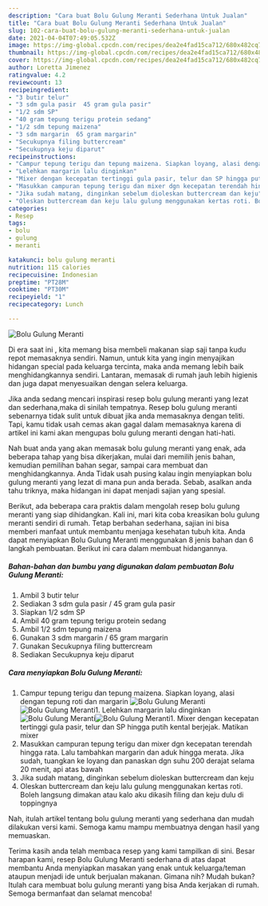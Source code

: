 ```yaml
---
description: "Cara buat Bolu Gulung Meranti Sederhana Untuk Jualan"
title: "Cara buat Bolu Gulung Meranti Sederhana Untuk Jualan"
slug: 102-cara-buat-bolu-gulung-meranti-sederhana-untuk-jualan
date: 2021-04-04T07:49:05.532Z
image: https://img-global.cpcdn.com/recipes/dea2e4fad15ca712/680x482cq70/bolu-gulung-meranti-foto-resep-utama.jpg
thumbnail: https://img-global.cpcdn.com/recipes/dea2e4fad15ca712/680x482cq70/bolu-gulung-meranti-foto-resep-utama.jpg
cover: https://img-global.cpcdn.com/recipes/dea2e4fad15ca712/680x482cq70/bolu-gulung-meranti-foto-resep-utama.jpg
author: Loretta Jimenez
ratingvalue: 4.2
reviewcount: 13
recipeingredient:
- "3 butir telur"
- "3 sdm gula pasir  45 gram gula pasir"
- "1/2 sdm SP"
- "40 gram tepung terigu protein sedang"
- "1/2 sdm tepung maizena"
- "3 sdm margarin  65 gram margarin"
- "Secukupnya filing buttercream"
- "Secukupnya keju diparut"
recipeinstructions:
- "Campur tepung terigu dan tepung maizena. Siapkan loyang, alasi dengan tepung roti dan margarin"
- "Lelehkan margarin lalu dinginkan"
- "Mixer dengan kecepatan tertinggi gula pasir, telur dan SP hingga putih kental berjejak. Matikan mixer"
- "Masukkan campuran tepung terigu dan mixer dgn kecepatan terendah hingga rata. Lalu tambahkan margarin dan aduk hingga merata. Jika sudah, tuangkan ke loyang dan panaskan dgn suhu 200 derajat selama 20 menit, api atas bawah"
- "Jika sudah matang, dinginkan sebelum dioleskan buttercream dan keju"
- "Oleskan buttercream dan keju lalu gulung menggunakan kertas roti. Boleh langsung dimakan atau kalo aku dikasih filing dan keju dulu di toppingnya"
categories:
- Resep
tags:
- bolu
- gulung
- meranti

katakunci: bolu gulung meranti 
nutrition: 115 calories
recipecuisine: Indonesian
preptime: "PT28M"
cooktime: "PT30M"
recipeyield: "1"
recipecategory: Lunch

---
```



![Bolu Gulung Meranti](https://img-global.cpcdn.com/recipes/dea2e4fad15ca712/680x482cq70/bolu-gulung-meranti-foto-resep-utama.jpg)

Di era  saat ini , kita memang bisa membeli makanan siap saji tanpa kudu repot memasaknya sendiri. Namun, untuk kita yang ingin menyajikan hidangan special pada keluarga tercinta, maka anda memang lebih baik menghidangkannya sendiri. Lantaran, memasak di rumah jauh lebih higienis dan juga dapat menyesuaikan dengan selera keluarga.

Jika anda sedang mencari inspirasi resep bolu gulung meranti yang lezat dan sederhana,maka di sinilah tempatnya. Resep bolu gulung meranti  sebenarnya tidak sulit untuk dibuat jika anda memasaknya dengan teliti. Tapi, kamu tidak usah cemas akan gagal dalam memasaknya 
karena di artikel ini kami akan mengupas bolu gulung meranti dengan hati-hati.  



Nah buat anda yang akan memasak bolu gulung meranti yang enak, ada beberapa tahap yang bisa dikerjakan, mulai dari memilih jenis bahan, kemudian pemilihan bahan segar, sampai cara membuat dan menghidangkannya. Anda Tidak usah pusing kalau ingin menyiapkan bolu gulung meranti yang lezat di mana pun anda berada. Sebab, asalkan anda  tahu triknya, maka hidangan ini dapat menjadi sajian yang spesial.

Berikut, ada beberapa cara praktis  dalam mengolah resep bolu gulung meranti yang siap dihidangkan. Kali ini, mari kita coba kreasikan bolu gulung meranti sendiri di rumah. Tetap berbahan sederhana, sajian ini bisa memberi manfaat untuk membantu menjaga kesehatan tubuh kita. Anda dapat menyiapkan Bolu Gulung Meranti menggunakan 8 jenis bahan dan 6 langkah pembuatan. Berikut ini cara dalam membuat hidangannya.

<!--inarticleads1-->

##### Bahan-bahan dan bumbu yang digunakan dalam pembuatan Bolu Gulung Meranti:

1. Ambil 3 butir telur
1. Sediakan 3 sdm gula pasir / 45 gram gula pasir
1. Siapkan 1/2 sdm SP
1. Ambil 40 gram tepung terigu protein sedang
1. Ambil 1/2 sdm tepung maizena
1. Gunakan 3 sdm margarin / 65 gram margarin
1. Gunakan Secukupnya filing buttercream
1. Sediakan Secukupnya keju diparut




<!--inarticleads2-->

##### Cara menyiapkan Bolu Gulung Meranti:

1. Campur tepung terigu dan tepung maizena. Siapkan loyang, alasi dengan tepung roti dan margarin
<img src="https://img-global.cpcdn.com/steps/a2750300ccb509c3/160x128cq70/bolu-gulung-meranti-langkah-memasak-1-foto.jpg" alt="Bolu Gulung Meranti"><img src="https://img-global.cpcdn.com/steps/355768042061a925/160x128cq70/bolu-gulung-meranti-langkah-memasak-1-foto.jpg" alt="Bolu Gulung Meranti">1. Lelehkan margarin lalu dinginkan
<img src="https://img-global.cpcdn.com/steps/b2f1902082374abd/160x128cq70/bolu-gulung-meranti-langkah-memasak-2-foto.jpg" alt="Bolu Gulung Meranti"><img src="https://img-global.cpcdn.com/steps/7747a6a85b4caf5e/160x128cq70/bolu-gulung-meranti-langkah-memasak-2-foto.jpg" alt="Bolu Gulung Meranti">1. Mixer dengan kecepatan tertinggi gula pasir, telur dan SP hingga putih kental berjejak. Matikan mixer
1. Masukkan campuran tepung terigu dan mixer dgn kecepatan terendah hingga rata. Lalu tambahkan margarin dan aduk hingga merata. Jika sudah, tuangkan ke loyang dan panaskan dgn suhu 200 derajat selama 20 menit, api atas bawah
1. Jika sudah matang, dinginkan sebelum dioleskan buttercream dan keju
1. Oleskan buttercream dan keju lalu gulung menggunakan kertas roti. Boleh langsung dimakan atau kalo aku dikasih filing dan keju dulu di toppingnya




Nah, itulah artikel tentang  bolu gulung meranti  yang sederhana dan mudah dilakukan versi kami. Semoga kamu mampu membuatnya dengan hasil yang memuaskan. 

Terima kasih anda telah membaca resep yang kami tampilkan di sini. Besar harapan kami, resep  Bolu Gulung Meranti sederhana di atas dapat membantu Anda menyiapkan masakan yang enak untuk keluarga/teman ataupun menjadi ide untuk berjualan makanan. Gimana nih? Mudah bukan? Itulah cara membuat bolu gulung meranti yang bisa Anda kerjakan di rumah. Semoga bermanfaat dan selamat mencoba!

